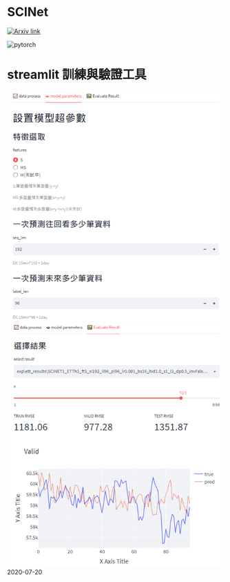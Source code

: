 # SCINet

[![Arxiv link](https://img.shields.io/badge/arXiv-Time%20Series%20is%20a%20Special%20Sequence%3A%20Forecasting%20with%20Sample%20Convolution%20and%20Interaction-%23B31B1B)](https://arxiv.org/pdf/2106.09305.pdf)

![pytorch](https://img.shields.io/badge/-PyTorch-%23EE4C2C?logo=PyTorch&labelColor=lightgrey)


# streamlit 訓練與驗證工具
![pic1](https://github.com/sungbohsun/SCINet/blob/main/demo.png)
![pic2](https://github.com/sungbohsun/SCINet/blob/main/demo2.png)
 2020-07-20
